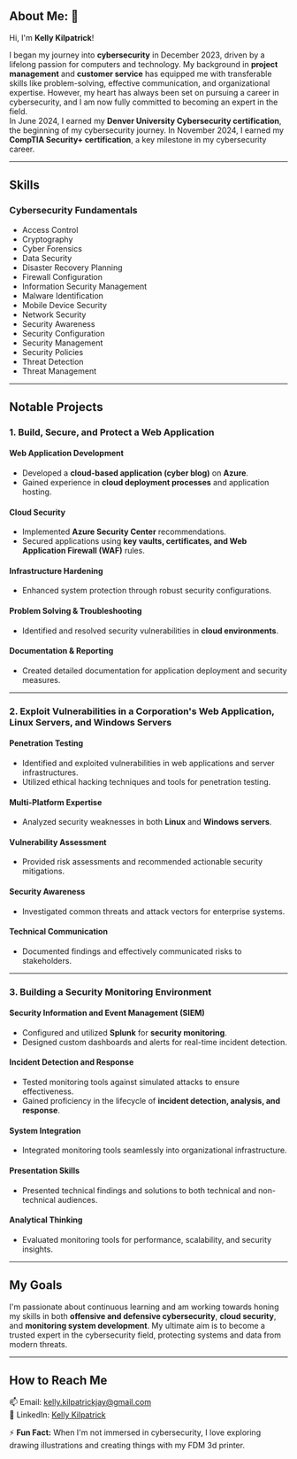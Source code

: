 ## About Me: 👋  
Hi, I'm **Kelly Kilpatrick**!  

I began my journey into **cybersecurity** in December 2023, driven by a lifelong passion for computers and technology. My background in **project management** and **customer service** has equipped me with transferable skills like problem-solving, effective communication, and organizational expertise. However, my heart has always been set on pursuing a career in cybersecurity, and I am now fully committed to becoming an expert in the field.  
In June 2024, I earned my **Denver University Cybersecurity certification**, the beginning of my cybersecurity journey.
In November 2024, I earned my **CompTIA Security+ certification**, a key milestone in my cybersecurity career.  

---

## Skills  

### Cybersecurity Fundamentals  
- Access Control  
- Cryptography  
- Cyber Forensics  
- Data Security  
- Disaster Recovery Planning  
- Firewall Configuration  
- Information Security Management  
- Malware Identification  
- Mobile Device Security  
- Network Security  
- Security Awareness  
- Security Configuration  
- Security Management  
- Security Policies  
- Threat Detection  
- Threat Management  

---

## Notable Projects  

### 1. **Build, Secure, and Protect a Web Application**  

#### Web Application Development  
- Developed a **cloud-based application (cyber blog)** on **Azure**.  
- Gained experience in **cloud deployment processes** and application hosting.  

#### Cloud Security  
- Implemented **Azure Security Center** recommendations.  
- Secured applications using **key vaults, certificates, and Web Application Firewall (WAF)** rules.  

#### Infrastructure Hardening  
- Enhanced system protection through robust security configurations.  

#### Problem Solving & Troubleshooting  
- Identified and resolved security vulnerabilities in **cloud environments**.  

#### Documentation & Reporting  
- Created detailed documentation for application deployment and security measures.  

---

### 2. **Exploit Vulnerabilities in a Corporation's Web Application, Linux Servers, and Windows Servers**  

#### Penetration Testing  
- Identified and exploited vulnerabilities in web applications and server infrastructures.  
- Utilized ethical hacking techniques and tools for penetration testing.  

#### Multi-Platform Expertise  
- Analyzed security weaknesses in both **Linux** and **Windows servers**.  

#### Vulnerability Assessment  
- Provided risk assessments and recommended actionable security mitigations.  

#### Security Awareness  
- Investigated common threats and attack vectors for enterprise systems.  

#### Technical Communication  
- Documented findings and effectively communicated risks to stakeholders.  

---

### 3. **Building a Security Monitoring Environment**  

#### Security Information and Event Management (SIEM)  
- Configured and utilized **Splunk** for **security monitoring**.  
- Designed custom dashboards and alerts for real-time incident detection.  

#### Incident Detection and Response  
- Tested monitoring tools against simulated attacks to ensure effectiveness.  
- Gained proficiency in the lifecycle of **incident detection, analysis, and response**.  

#### System Integration  
- Integrated monitoring tools seamlessly into organizational infrastructure.  

#### Presentation Skills  
- Presented technical findings and solutions to both technical and non-technical audiences.  

#### Analytical Thinking  
- Evaluated monitoring tools for performance, scalability, and security insights.  

---

## My Goals  
I'm passionate about continuous learning and am working towards honing my skills in both **offensive and defensive cybersecurity**, **cloud security**, and **monitoring system development**. My ultimate aim is to become a trusted expert in the cybersecurity field, protecting systems and data from modern threats.  

---

## How to Reach Me  
📫 Email: [kelly.kilpatrickjay@gmail.com](mailto:kelly.kilpatrickjay@gmail.com)  
💼 LinkedIn: [Kelly Kilpatrick](http://www.linkedin.com/in/kelly-k-8516622a4)


⚡ **Fun Fact:** When I'm not immersed in cybersecurity, I love exploring drawing illustrations and creating things with my FDM 3d printer.  


